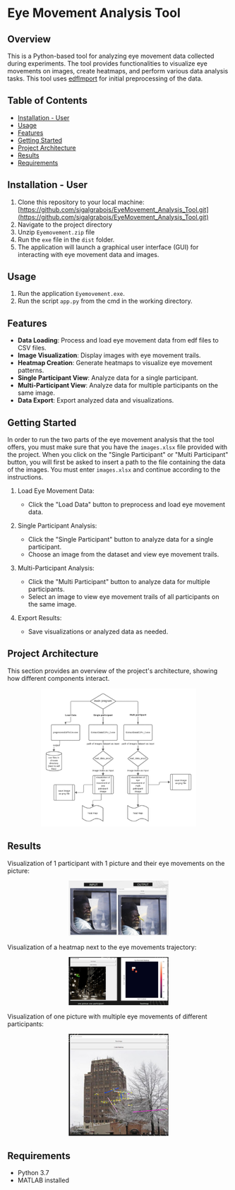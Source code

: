# Eye Movement Analysis Tool

## Overview
This is a Python-based tool for analyzing eye movement data collected during experiments. 
The tool provides functionalities to visualize eye movements on images, create heatmaps, and perform various data analysis tasks.
This tool uses [edfImport](https://github.com/alexander-pastukhov/edfImport.git) for initial preprocessing of the data.

## Table of Contents
- [Installation - User](#installation---user)
- [Usage](#usage)
- [Features](#features)
- [Getting Started](#getting-started)
- [Project Architecture](#project-architecture)
- [Results](#results)
- [Requirements](#requirements)

## Installation - User
1. Clone this repository to your local machine: [https://github.com/sigalgrabois/EyeMovement_Analysis_Tool.git](https://github.com/sigalgrabois/EyeMovement_Analysis_Tool.git)
2. Navigate to the project directory
3. Unzip `Eyemovement.zip` file
4. Run the `exe` file in the `dist` folder.
5. The application will launch a graphical user interface (GUI) for interacting with eye movement data and images.

## Usage
1. Run the application `Eyemovement.exe`.
2. Run the script `app.py` from the cmd in the working directory.

## Features
- **Data Loading**: Process and load eye movement data from edf files to CSV files.
- **Image Visualization**: Display images with eye movement trails.
- **Heatmap Creation**: Generate heatmaps to visualize eye movement patterns.
- **Single Participant View**: Analyze data for a single participant.
- **Multi-Participant View**: Analyze data for multiple participants on the same image.
- **Data Export**: Export analyzed data and visualizations.

## Getting Started
In order to run the two parts of the eye movement analysis that the tool offers, you must make sure that you have the `images.xlsx` file provided with the project. 
When you click on the "Single Participant" or "Multi Participant" button, you will first be asked to insert a path to the file containing the data of the images. 
You must enter `images.xlsx` and continue according to the instructions.

1. Load Eye Movement Data:
   - Click the "Load Data" button to preprocess and load eye movement data.

2. Single Participant Analysis:
   - Click the "Single Participant" button to analyze data for a single participant.
   - Choose an image from the dataset and view eye movement trails.

3. Multi-Participant Analysis:
   - Click the "Multi Participant" button to analyze data for multiple participants.
   - Select an image to view eye movement trails of all participants on the same image.

4. Export Results:
   - Save visualizations or analyzed data as needed.

## Project Architecture
This section provides an overview of the project's architecture, showing how different components interact.

<p align="center">
  <img src="https://github.com/sigalgrabois/EyeMovement_Analysis_Tool/blob/main/project_architecture.png" alt="Project Architecture" width="70%"/>
</p>

## Results
Visualization of 1 participant with 1 picture and their eye movements on the picture:

<p align="center">
  <img src="https://github.com/Shachar-Oron/Eye_movements_Analysis_tool/blob/main/WhatsApp%20Image%202024-06-30%20at%2020.44.28_3591a378.jpg?raw=true" alt="Single Participant" width="45%"/>
</p>

Visualization of a heatmap next to the eye movements trajectory:

<p align="center">
  <img src="https://github.com/Shachar-Oron/Eye_movements_Analysis_tool/blob/main/WhatsApp%20Image%202024-06-30%20at%2020.44.52_73c5cbc0.jpg?raw=true" alt="Heatmap and Trajectory" width="45%"/>
</p>

Visualization of one picture with multiple eye movements of different participants:

<p align="center">
  <img src="https://github.com/Shachar-Oron/Eye_movements_Analysis_tool/blob/main/WhatsApp%20Image%202024-06-30%20at%2020.45.12_a922df20.jpg?raw=true" alt="Multiple Participants" width="45%"/>
</p>

## Requirements
- Python 3.7
- MATLAB installed
